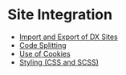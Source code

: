 # Site Integration
- [Import and Export of DX Sites](import_export_site/index.md)
- [Code Splitting](code_splitting.md)
- [Use of Cookies](use_of_cookies.md)
- [Styling (CSS and SCSS)](styling_css_and_scss.md)
